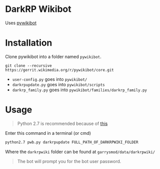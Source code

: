 # DarkRP Wikibot

Uses [pywikibot](http://www.mediawiki.org/wiki/Manual:Pywikibot)

# Installation
Clone pywikibot into a folder named `pywikibot`.
```
git clone --recursive https://gerrit.wikimedia.org/r/pywikibot/core.git
```

- `user-config.py` goes into `pywikibot/`
- `darkrpupdate.py` goes into `pywikibot/scripts`
- `darkrp_family.py` goes into `pywikibot/families/darkrp_family.py`

# Usage
> Python 2.7 is recommended because of [this](https://phabricator.wikimedia.org/T90338#1056444)

Enter this command in a terminal (or cmd)
```bash
python2.7 pwb.py darkrpupdate FULL_PATH_OF_DARKRPWIKI_FOLDER
```

Where the `darkrpwiki` folder can be found at `garrysmod/data/darkrpwiki/`

> The bot will prompt you for the bot user password.
